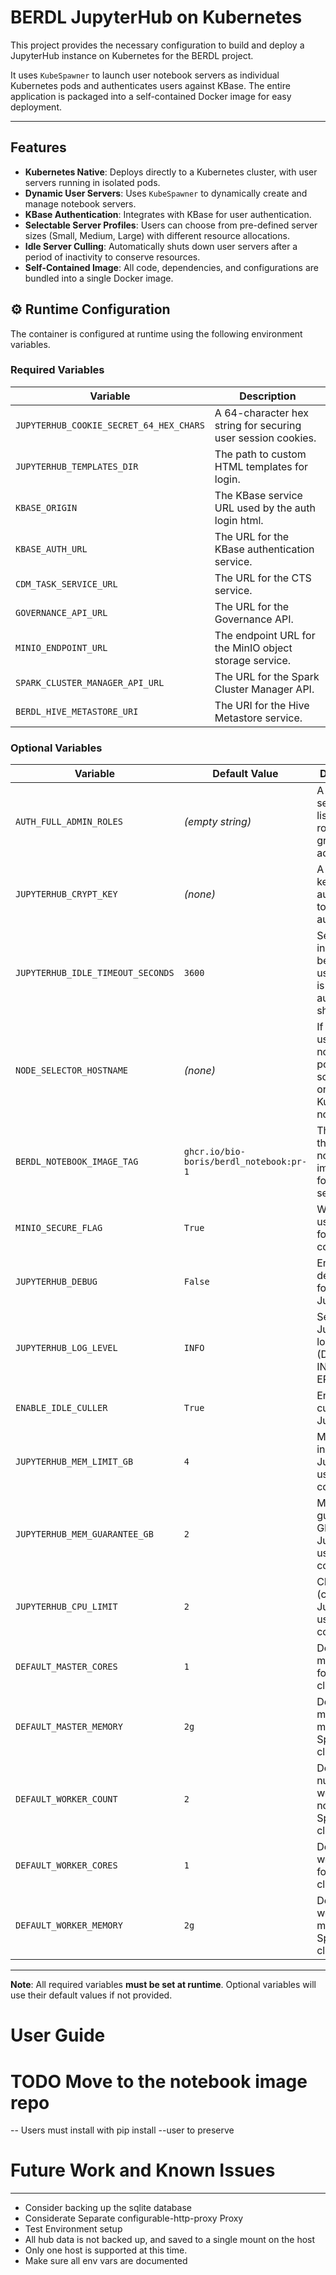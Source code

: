 # BERDL JupyterHub on Kubernetes

This project provides the necessary configuration to build and deploy a JupyterHub instance on Kubernetes for the BERDL project.

It uses `KubeSpawner` to launch user notebook servers as individual Kubernetes pods and authenticates users against KBase. The entire application is packaged into a self-contained Docker image for easy deployment.

---

## Features

* **Kubernetes Native**: Deploys directly to a Kubernetes cluster, with user servers running in isolated pods.
* **Dynamic User Servers**: Uses `KubeSpawner` to dynamically create and manage notebook servers.
* **KBase Authentication**: Integrates with KBase for user authentication.
* **Selectable Server Profiles**: Users can choose from pre-defined server sizes (Small, Medium, Large) with different resource allocations.
* **Idle Server Culling**: Automatically shuts down user servers after a period of inactivity to conserve resources.
* **Self-Contained Image**: All code, dependencies, and configurations are bundled into a single Docker image.


## ⚙️ Runtime Configuration

The container is configured at runtime using the following environment variables.

### Required Variables

| Variable                                | Description                                                                      |
|-----------------------------------------|----------------------------------------------------------------------------------|
| `JUPYTERHUB_COOKIE_SECRET_64_HEX_CHARS` | A 64-character hex string for securing user session cookies.                     |
| `JUPYTERHUB_TEMPLATES_DIR`              | The path to custom HTML templates for login.                                     |
| `KBASE_ORIGIN`                          | The KBase service URL used by the auth login html.                               |
| `KBASE_AUTH_URL`                        | The URL for the KBase authentication service.                                    |
| `CDM_TASK_SERVICE_URL`                  | The URL for the CTS service.                                                     |
| `GOVERNANCE_API_URL`                    | The URL for the Governance API.                                                  |
| `MINIO_ENDPOINT_URL`                    | The endpoint URL for the MinIO object storage service.                           |
| `SPARK_CLUSTER_MANAGER_API_URL`         | The URL for the Spark Cluster Manager API.                                       |
| `BERDL_HIVE_METASTORE_URI`              | The URI for the Hive Metastore service.                                          |

### Optional Variables

| Variable                                | Default Value                           | Description                                                                      |
|-----------------------------------------|-----------------------------------------|----------------------------------------------------------------------------------|
| `AUTH_FULL_ADMIN_ROLES`                 | _(empty string)_                        | A comma-separated list of KBase roles to be granted full admin rights.           |
| `JUPYTERHUB_CRYPT_KEY`                  | _(none)_                                | A 32-byte key for the authenticator to encrypt auth state.                       |
| `JUPYTERHUB_IDLE_TIMEOUT_SECONDS`       | `3600`                                  | Seconds of inactivity before a user's server is automatically shut down.         |
| `NODE_SELECTOR_HOSTNAME`                | _(none)_                                | If set, forces user notebook pods to be scheduled on a specific Kubernetes node. |
| `BERDL_NOTEBOOK_IMAGE_TAG`              | `ghcr.io/bio-boris/berdl_notebook:pr-1` | The tag of the BERDL notebook image to use for user servers.                     |
| `MINIO_SECURE_FLAG`                     | `True`                                  | Whether to use HTTPS for MinIO connections.                                      |
| `JUPYTERHUB_DEBUG`                      | `False`                                 | Enable debug mode for JupyterHub.                                                |
| `JUPYTERHUB_LOG_LEVEL`                  | `INFO`                                  | Set JupyterHub log level (DEBUG, INFO, WARN, ERROR).                             |
| `ENABLE_IDLE_CULLER`                    | `True`                                  | Enable idle culler for JupyterHub.                                               |
| `JUPYTERHUB_MEM_LIMIT_GB`               | `4`                                     | Memory limit in GB for JupyterHub user containers.                               |
| `JUPYTERHUB_MEM_GUARANTEE_GB`           | `2`                                     | Memory guarantee in GB for JupyterHub user containers.                           |
| `JUPYTERHUB_CPU_LIMIT`                  | `2`                                     | CPU limit (cores) for JupyterHub user containers.                                |
| `DEFAULT_MASTER_CORES`                  | `1`                                     | Default master cores for Spark clusters.                                         |
| `DEFAULT_MASTER_MEMORY`                 | `2g`                                    | Default master memory for Spark clusters.                                        |
| `DEFAULT_WORKER_COUNT`                  | `2`                                     | Default number of worker nodes for Spark clusters.                               |
| `DEFAULT_WORKER_CORES`                  | `1`                                     | Default worker cores for Spark clusters.                                         |
| `DEFAULT_WORKER_MEMORY`                 | `2g`                                    | Default worker memory for Spark clusters.                                        |

---

**Note**: All required variables **must be set at runtime**. Optional variables will use their default values if not provided.

# User Guide
# TODO Move to the notebook image repo
-- Users must install with pip install --user to preserve

# Future Work and Known Issues

---
* Consider backing up the sqlite database
* Considerate Separate configurable-http-proxy Proxy
* Test Environment setup
* All hub data is not backed up, and saved to a single mount on the host
* Only one host is supported at this time.
* Make sure all env vars are documented